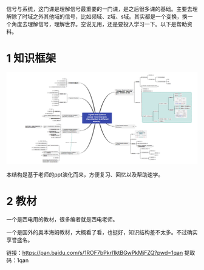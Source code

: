 信号与系统，这门课是理解信号最重要的一门课，是之后很多课的基础。主要去理解除了时域之外其他域的信号，比如频域、z域、s域。其实都是一个变换，换一个角度去理解信号，理解世界。空说无用，还是要投入学习一下。以下是帮助资料。



# 1 知识框架

![image-20220817152019299](README.assets/image-20220817152019299.png)

本结构是基于老师的ppt演化而来，方便复习、回忆以及帮助速学。



# 2 教材

一个是西电用的教材，很多编者就是西电老师。

一个是国外的奥本海姆教材，大概看了看，也挺好，知识结构差不太多。不过确实享誉盛名。



链接：https://pan.baidu.com/s/1ROF7bPkrl1ktBGwPkMjFZQ?pwd=1qan 
提取码：1qan 



